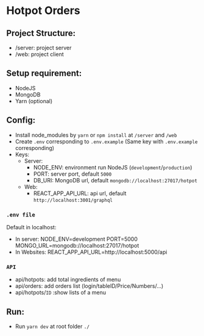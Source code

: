 # Hotpot Orders

## Project Structure: 
- /server: project server
- /web: project client

## Setup requirement: 
- NodeJS
- MongoDB
- Yarn (optional)

## Config: 
- Install node_modules by `yarn` or `npm install` at  `/server` and `/web`
- Create `.env` corresponding to `.env.example` 
(Same key with `.env.example` corresponding)
- Keys: 
    - Server: 
        - NODE_ENV: environment run NodeJS (`development`/`production`)
        - PORT: server port, default `5000`
        - DB_URI: MongoDB url, default `mongodb://localhost:27017/hotpot`  
    - Web:  
        - REACT_APP_API_URL: api url, default `http://localhost:3001/graphql`

### `.env file`
Default in localhost:
- In server:
NODE_ENV=development
PORT=5000
MONGO_URL=mongodb://localhost:27017/hotpot
- In Websites:
REACT_APP_API_URL=http://localhost:5000/api

### `API`
- api/hotpots: add total ingredients of menu
- api/orders: add orders list (login/tableID/Price/Numbers/...)
- api/hotpots/`ID` :show lists of a menu



## Run:
- Run `yarn dev` at root folder `./`
